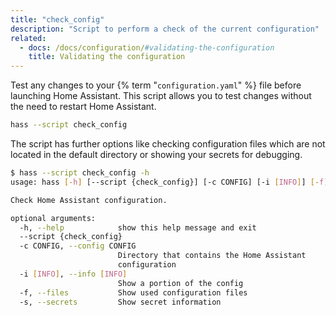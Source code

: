 ```yaml
---
title: "check_config"
description: "Script to perform a check of the current configuration"
related:
  - docs: /docs/configuration/#validating-the-configuration
    title: Validating the configuration
---
```


Test any changes to your {% term "`configuration.yaml`" %} file before launching Home Assistant. This script allows you to test changes without the need to restart Home Assistant.

```bash
hass --script check_config
```

The script has further options like checking configuration files which are not located in the default directory or showing your secrets for debugging.

```bash
$ hass --script check_config -h
usage: hass [-h] [--script {check_config}] [-c CONFIG] [-i [INFO]] [-f] [-s]

Check Home Assistant configuration.

optional arguments:
  -h, --help            show this help message and exit
  --script {check_config}
  -c CONFIG, --config CONFIG
                        Directory that contains the Home Assistant
                        configuration
  -i [INFO], --info [INFO]
                        Show a portion of the config
  -f, --files           Show used configuration files
  -s, --secrets         Show secret information
```

